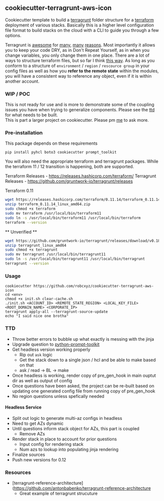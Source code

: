 ## cookiecutter-terragrunt-aws-icon

Cookiecutter template to build a [terragrunt](https://github.com/gruntwork-io/terragrunt) 
folder structure for a [terraform](https://www.terraform.io/) deployment of various stacks. 
Basically this is a higher level configuration file format to build stacks on the cloud 
with a CLI to guide you through a few options.

Terragrunt is [awesome](https://blog.gruntwork.io/a-comprehensive-guide-to-terraform-b3d32832baca)
 for [many](https://medium.com/@anton.babenko/atlantis-terragrunt-689b1aa2bf89), 
 [many](https://blog.gruntwork.io/) [reasons](). Most importantly it allows you to keep your code DRY, 
 as in Don't Repeat Yourself, as in when you change variables, you only change them in one place. 
 There are a lot of ways to structure terraform files, but so far I think 
 [this way](https://github.com/antonbabenko/terragrunt-reference-architecture). 
 As long as you conform to a structure of `environment` / `region` / `rescource group` in your 
 config files as well as how you **refer to the remote state** within the modules, you will have
 a consistent way to reference any object, even if it is within another account. 

### WIP / POC

This is not ready for use and is more to demonstrate some of the coupling issues you have when 
trying to generalize components. Please see the [ttd](#ttd) for what needs to be built.  
This is part a larger project on cookiecutter. Please pm [me](https://github.com/robcxyz) to ask more. 

### Pre-installation 

This package depends on these requirements 
```
pip install pyhcl boto3 cookiecutter prompt_toolkit
```

You will also need the appropriate terraform and terragrunt packages. 
While the terraform 11 / 12 transition is happening, both are supported. 

Terraform Releases - https://releases.hashicorp.com/terraform/
Terragrunt Releases - https://github.com/gruntwork-io/terragrunt/releases


Terraform 0.11
```bash
wget https://releases.hashicorp.com/terraform/0.11.14/terraform_0.11.14_linux_amd64.zip
unzip terraform_0.11.14_linux_amd64.zip
sudo chmod +x terraform 
sudo mv terraform /usr/local/bin/terraform11
sudo ln -s /usr/local/bin/terraform11 /usr/local/bin/terraform
terraform --version 
```
** Unverified ** 
```bash 
wget https://github.com/gruntwork-io/terragrunt/releases/download/v0.18.6/terragrunt_linux_amd64
unzip terragrunt_linux_amd64
sudo chmod +x terragrunt
sudo mv terragrunt /usr/local/bin/terragrunt11
sudo ln -s /usr/local/bin/terragrunt11 /usr/local/bin/terragrunt
terragrunt --version 
```

### Usage 

```
cookiecutter https://github.com/robcxyz/cookiecutter-terragrunt-aws-icon
cd <env>
chmod +x init.sh clear-cache.sh 
./init.sh <ACCOUNT_ID> <REMOTE_STATE_REGION> <LOCAL_KEY_FILE> <ROOT_DOMAIN_NAME> <CORPORATE_IP>
terragrunt apply-all --terragrunt-source-update
echo "I said nice one brotha"
```

### TTD 

- Throw better errors to bubble up what exactly is messing with the jinja 
- Upgrade question to [python-prompt-toolkit](https://github.com/prompt-toolkit/python-prompt-toolkit)
- Get headless version working properly 
    - Rip out `ask` logic 
    - Get the stack down to a single json / hcl and be able to make based on that 
    - ask / read -> BL -> make 
- Once headless is working, render copy of pre_gen_hook in main ouptut dir as well as output of config 
- Once questions have been asked, the project can be re-built based on updating one 
generated config file from running copy of pre_gen_hook
- No region questions unless spefically needed 

#### Headless Service 

- Split out logic to generate multi-az configs in headless 
- Need to get AZs dynamic
- Until questions inform stack object for AZs, this part is coupled 
    - Remove AZs
- Render stack in place to account for prior questions 
    - Input config for rendering stack 
    - Num azs to lookup into populating jinja rendering
- Finalize sources 
- Push new versions for 0.12

### Resources 

- [terragrunt-reference-architecture](https://github.com/antonbabenko/terragrunt-reference-architecture
    - Great example of terragrunt strucuture 
